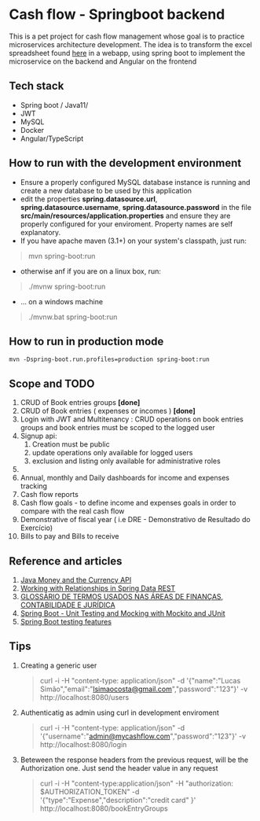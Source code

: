 # Cash flow - Springboot backend 
This is a pet project for cash flow management whose goal is to practice microservices architecture development.
The idea is to transform the excel spreadsheet found [here](https://luz.vc/planilhas-empresariais/planilha-de-fluxo-de-caixa-excel) 
in a webapp, using spring boot to implement the microservice on the backend and Angular on the frontend

## Tech stack
- Spring boot / Java11/
- JWT
- MySQL
- Docker
- Angular/TypeScript 


## How to run with the development environment

- Ensure a properly configured MySQL database instance is running and create a new database to be used by this application  
- edit the properties __spring.datasource.url__, __spring.datasource.username__, __spring.datasource.password__ in the file  **src/main/resources/application.properties** and ensure they are properly configured for your enviroment. Property names are self explanatory.
- If you have apache maven (3.1+) on your system's classpath, just run:
> mvn spring-boot:run 
- otherwise anf if you are on a linux box, run:
> ./mvnw spring-boot:run
- ... on a windows machine
> ./mvnw.bat spring-boot:run


## How to run in production mode
	mvn -Dspring-boot.run.profiles=production spring-boot:run

## Scope and TODO
1. CRUD of Book entries groups **[done]**
2. CRUD of Book entries ( expenses or incomes ) **[done]**
3. Login with JWT and Multitenancy : CRUD operations on book entries groups and book entries must be scoped to the logged user
4. Signup api: 
   1. Creation must be public
   2. update operations only available for logged users
   3. exclusion and listing only available for administrative roles 
5.  
6. Annual, monthly and Daily dashboards for income and expenses tracking  
7. Cash flow reports
8. Cash flow goals - to define income and expenses goals in order to compare with the real cash flow
9.  Demonstrative of fiscal year ( i.e  DRE - Demonstrativo de Resultado do Exercício)
10. Bills to pay and Bills to receive


## Reference and articles ##
1. [Java Money and the Currency API](https://www.baeldung.com/java-money-and-currency)
2. [Working with Relationships in Spring Data REST](https://www.baeldung.com/spring-data-rest-relationships)
3. [GLOSSÁRIO DE TERMOS USADOS NAS ÁREAS DE FINANÇAS, CONTABILIDADE E JURÍDICA ](https://www.sk.com.br/sk-fcj.html)
4. [Spring Boot - Unit Testing and Mocking with Mockito and JUnit](http://www.springboottutorial.com/spring-boot-unit-testing-and-mocking-with-mockito-and-junit)
5. [Spring Boot testing features](https://docs.spring.io/spring-boot/docs/current/reference/html/boot-features-testing.html)


## Tips
1. Creating a generic user
   > curl -i -H "content-type: application/json" -d '{"name":"Lucas Simão","email":"lsimaocosta@gmail.com","password":"123"}'  -v http://localhost:8080/users
2. Authenticatig as admin using curl in development enviroment
   > curl -i -H "content-type: application/json" -d '{"username":"admin@mycashflow.com","password":"123"}'  -v http://localhost:8080/login
3. Beteween the response headers from the previous request, will be the Authorization one. Just send the header value in any request
   > curl -i -H "content-type:application/json" -H "authorization: $AUTHORIZATION_TOKEN" -d '{"type":"Expense","description":"credit card" }'  http://localhost:8080/bookEntryGroups